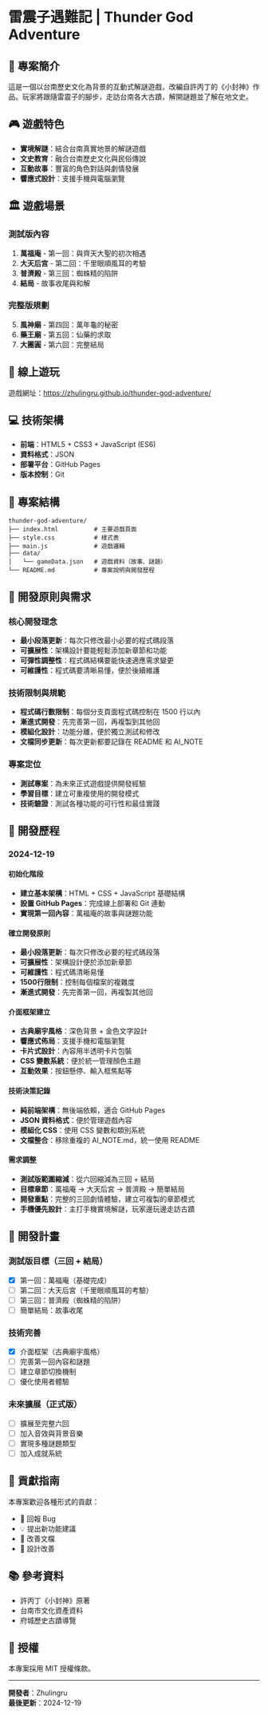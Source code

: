 # 雷震子遇難記 | Thunder God Adventure

## 📖 專案簡介

這是一個以台南歷史文化為背景的互動式解謎遊戲，改編自許丙丁的《小封神》作品。玩家將跟隨雷震子的腳步，走訪台南各大古蹟，解開謎題並了解在地文史。

## 🎮 遊戲特色

- **實境解謎**：結合台南真實地景的解謎遊戲
- **文史教育**：融合台南歷史文化與民俗傳說
- **互動故事**：豐富的角色對話與劇情發展
- **響應式設計**：支援手機與電腦瀏覽

## 🏛️ 遊戲場景

### 測試版內容
1. **萬福庵** - 第一回：與齊天大聖的初次相遇
2. **大天后宮** - 第二回：千里眼順風耳的考驗
3. **普濟殿** - 第三回：蜘蛛精的陷阱
4. **結局** - 故事收尾與和解

### 完整版規劃
5. **風神廟** - 第四回：萬年龜的秘密
6. **藥王廟** - 第五回：仙藥的求取
7. **大團圓** - 第六回：完整結局

## 🚀 線上遊玩

遊戲網址：https://zhulingru.github.io/thunder-god-adventure/

## 💻 技術架構

- **前端**：HTML5 + CSS3 + JavaScript (ES6)
- **資料格式**：JSON
- **部署平台**：GitHub Pages
- **版本控制**：Git

## 📁 專案結構

```
thunder-god-adventure/
├── index.html          # 主要遊戲頁面
├── style.css           # 樣式表
├── main.js             # 遊戲邏輯
├── data/
│   └── gameData.json   # 遊戲資料（故事、謎題）
└── README.md           # 專案說明與開發歷程
```

## 🎯 開發原則與需求

### 核心開發理念
- **最小段落更新**：每次只修改最小必要的程式碼段落
- **可擴展性**：架構設計要能輕鬆添加新章節和功能
- **可彈性調整性**：程式碼結構要能快速適應需求變更
- **可維護性**：程式碼要清晰易懂，便於後續維護

### 技術限制與規範
- **程式碼行數限制**：每個分支頁面程式碼控制在 1500 行以內
- **漸進式開發**：先完善第一回，再複製到其他回
- **模組化設計**：功能分離，便於獨立測試和修改
- **文檔同步更新**：每次更新都要記錄在 README 和 AI_NOTE

### 專案定位
- **測試專案**：為未來正式遊戲提供開發經驗
- **學習目標**：建立可重複使用的開發模式
- **技術驗證**：測試各種功能的可行性和最佳實踐

## 📝 開發歷程

### 2024-12-19

#### 初始化階段
- **建立基本架構**：HTML + CSS + JavaScript 基礎結構
- **設置 GitHub Pages**：完成線上部署和 Git 連動
- **實現第一回內容**：萬福庵的故事與謎題功能

#### 確立開發原則
- **最小段落更新**：每次只修改必要的程式碼段落
- **可擴展性**：架構設計便於添加新章節
- **可維護性**：程式碼清晰易懂
- **1500行限制**：控制每個檔案的複雜度
- **漸進式開發**：先完善第一回，再複製其他回

#### 介面框架建立
- **古典廟宇風格**：深色背景 + 金色文字設計
- **響應式佈局**：支援手機和電腦瀏覽
- **卡片式設計**：內容用半透明卡片包裝
- **CSS 變數系統**：便於統一管理顏色主題
- **互動效果**：按鈕懸停、輸入框焦點等

#### 技術決策記錄
- **純前端架構**：無後端依賴，適合 GitHub Pages
- **JSON 資料格式**：便於管理遊戲內容
- **模組化 CSS**：使用 CSS 變數和類別系統
- **文檔整合**：移除重複的 AI_NOTE.md，統一使用 README

#### 需求調整
- **測試版範圍縮減**：從六回縮減為三回 + 結局
- **目標章節**：萬福庵 → 大天后宮 → 普濟殿 → 簡單結局
- **開發重點**：完整的三回劇情體驗，建立可複製的章節模式
- **手機優先設計**：主打手機實境解謎，玩家邊玩邊走訪古蹟

## 🎯 開發計畫

### 測試版目標（三回 + 結局）
- [x] 第一回：萬福庵（基礎完成）
- [ ] 第二回：大天后宮（千里眼順風耳的考驗）
- [ ] 第三回：普濟殿（蜘蛛精的陷阱）
- [ ] 簡單結局：故事收尾

### 技術完善
- [x] 介面框架（古典廟宇風格）
- [ ] 完善第一回內容和謎題
- [ ] 建立章節切換機制
- [ ] 優化使用者體驗

### 未來擴展（正式版）
- [ ] 擴展至完整六回
- [ ] 加入音效與背景音樂
- [ ] 實現多種謎題類型
- [ ] 加入成就系統

## 🤝 貢獻指南

本專案歡迎各種形式的貢獻：
- 🐛 回報 Bug
- 💡 提出新功能建議
- 📝 改善文檔
- 🎨 設計改善

## 📚 參考資料

- 許丙丁《小封神》原著
- 台南市文化資產資料
- 府城歷史古蹟導覽

## 📄 授權

本專案採用 MIT 授權條款。

---

**開發者**：Zhulingru  
**最後更新**：2024-12-19

